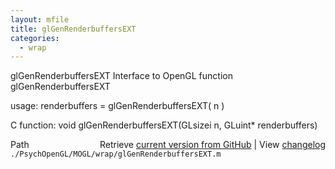 ```yaml
---
layout: mfile
title: glGenRenderbuffersEXT
categories:
  - wrap
---
```


glGenRenderbuffersEXT  Interface to OpenGL function glGenRenderbuffersEXT

usage:  renderbuffers = glGenRenderbuffersEXT\( n \)

C function:  void glGenRenderbuffersEXT\(GLsizei n, GLuint\* renderbuffers\)


<div class="code_header" style="text-align:right;">
  <span style="float:left;">Path&nbsp;&nbsp;</span> <span class="counter">Retrieve <a href=
  "https://raw.github.com/Psychtoolbox-3/Psychtoolbox-3/beta/./PsychOpenGL/MOGL/wrap/glGenRenderbuffersEXT.m">current version from GitHub</a> | View <a href=
  "https://github.com/Psychtoolbox-3/Psychtoolbox-3/commits/beta/./PsychOpenGL/MOGL/wrap/glGenRenderbuffersEXT.m">changelog</a></span>
</div>
<div class="code">
  <code>./PsychOpenGL/MOGL/wrap/glGenRenderbuffersEXT.m</code>
</div>
